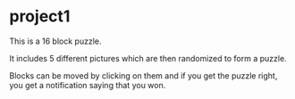 # project1
This is a 16 block puzzle. 

It includes 5 different pictures which are then randomized to form a puzzle. 

Blocks can be moved by clicking on them and if you get the puzzle right, you get a notification saying that you won.

